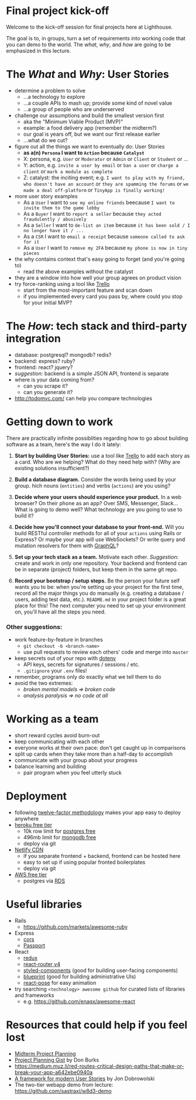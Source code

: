 # Final project kick-off
Welcome to the kick-off session for final projects here at Lighthouse.

The goal is to, in groups, turn a set of requirements into working code that you can demo to the world. The *what*, *why*, and *how* are going to be emphasized in this lecture.

# The *What* and *Why*: User Stories
* determine a problem to solve
  * ...a technology to explore
  * ...a couple APIs to mash up; provide some kind of novel value
  * ...a group of people who are underserved
* challenge our assumptions and build the smallest version first
  * aka the "Minimum Viable Product (MVP)"
  * example: a food delivery app (remember the midterm?)
  * our goal is years off, but we want our first release earlier
  * ...what do we cut?
* figure out all the things we want to eventually do: User Stories
  * **as a(n) `Persona` I want to `Action` because `Catalyst`**
  * X: persona, e.g. `User` or `Moderator` or `Admin` or `Client` or `Student` or ...
  * Y: action, e.g. `invite a user by email` or `ban a user` or `charge a client` or `mark a module as complete`
  * Z: catalyst: the inciting event; e.g. `I want to play with my friend, who doesn't have an account` or `they are spamming the forums` or `we made a deal off-platform` or `TinyApp is finally working!`
* more user story examples
  * As a `User` I want to `see my online friends` beecause `I want to invite them to the game lobby`
  * As a `Buyer` I want to `report a seller` because `they acted fraudulently / abusively`
  * As a `Seller` I want to `de-list an item` because `it has been sold / I no longer have it / ...`
  * As a `CSR` I want to `email a receipt` because `someone called to ask for it`
  * As a `User` I want to `remove my 2FA` because `my phone is now in tiny pieces`
* the why contains context that's easy going to forget (and you're going to)
  * read the above examples without the catalyst
* they are a window into how well your group agrees on product vision
* try force-ranking using a tool like [Trello](https://trello.com)
  * start from the most-important feature and scan down
  * if you implemented every card you pass by, where could you stop for your initial MVP?

# The *How*: tech stack and third-party integration
* database: postgresql? mongodb? redis?
* backend: express? ruby?
* frontend: react? jquery?
* *suggestion:* backend is a simple JSON API, frontend is separate
* where is your data coming from?
  * can you scrape it?
  * can you generate it?
* http://todomvc.com/ can help you compare technologies

# Getting down to work
There are practically infinite possiblities regarding how to go about building software as a team, here's the way I do it lately:

1. **Start by building User Stories:**
   use a tool like [Trello](https://trello.org) to add each story as a card.
   Who are we helping?
   What do they need help with?
   (Why are existing solutions insufficient?)

2. **Build a database diagram.**
   Consider the words being used by your group.
   hich nouns (`entities`) and verbs (`actions`) are you using?

3. **Decide where your users should experience your product.**
   In a web browser?
   On their phone as an app?
   Over SMS, Messenger, Slack...
   What is going to demo well?
   What technology are you going to use to build it?

4. **Decide how you'll connect your database to your front-end.**
   Will you build RESTful controller methods for all of your `actions` using Rails or Express?
   Or maybe your app will use WebSockets?
   Or write query and mutation resolvers for them with [GraphQL](https://graphql.org/)?

5. **Set up your tech stack as a team.**
   Motivate each other.
   *Suggestion*: create and work in only one repository.
   Your backend and frontend can be in separate (project) folders,
   but keep them in the same git repo.
   
6. **Record your bootstrap / setup steps.**
   Be the person your future self wants you to be:
   when you're setting up your project for the first time,
   record all the major things you do manually
   (e.g. creating a database / users, adding test data, etc.).
   `README.md` in your project folder is a great place for this!
   The next computer you need to set up your environment on,
   you'll have all the steps you need.

### Other suggestions:
* work feature-by-feature in branches
  * `git checkout -b <branch-name>`
  * use pull requests to review each others' code and merge into `master`
* keep secrets out of your repo with [dotenv](https://www.npmjs.com/package/dotenv) 
  * API keys, secrets for signatures / sessions / etc.
  * `.gitignore` your `.env` files!
* remember, programs only do exactly what we tell them to do
* avoid the two extremes:
  * *broken mental models => broken code*
  * *analysis paralysis => no code at all*

# Working as a team
* short reward cycles avoid burn-out
* keep communicating with each other
* everyone works at their own pace: don't get caught up in comparisons
* split up cards when they take more than a half-day to accomplish
* communicate with your group about your progress
* balance learning and building
  * pair program when you feel utterly stuck

# Deployment
* following [twelve-factor methodology](https://12factor.net/) makes your app easy to deploy anywhere
* [heroku free tier](https://www.heroku.com/pricing)
  * 10k row limit for [postgres free](https://elements.heroku.com/addons/heroku-postgresql)
  * 496mb limit for [mongodb free](https://elements.heroku.com/addons/mongolab)
  * deploy via git
* [Netlify CDN](https://www.netlify.com/pricing/)
  * if you separate frontend + backend, frontend can be hosted here
  * easy to set up if using popular fronted boilerplates
  * deploy via git
* [AWS free tier](https://aws.amazon.com/free/free-tier/)
  * postgres via [RDS](https://aws.amazon.com/rds/free/)

# Useful libraries
* Rails
  * https://github.com/markets/awesome-ruby
* Express
  * [cors](https://www.npmjs.com/package/cors)
  * [Passport](http://www.passportjs.org/)
* React
  * [redux](https://redux.js.org/)
  * [react-router v4](https://reacttraining.com/react-router/core/guides/philosophy)
  * [styled-components](https://www.styled-components.com/) (good for building user-facing components)
  * [blueprint](https://blueprintjs.com/) (good for building administrative UIs)
  * [react-pose](https://popmotion.io/pose/) for easy animation
* try searching `<technology> awesome github` for curated lists of libraries and frameworks
  * e.g. https://github.com/enaqx/awesome-react   

# Resources that could help if you feel lost
* [Midterm Project Planning](https://web.compass.lighthouselabs.ca/projects/w4-midterm-proj?day_number=w04d3)
* [Project Planning Gist](https://gist.github.com/donburks/cea96314bec69ecb5a55) by Don Burks
* https://medium.muz.li/red-routes-critical-design-paths-that-make-or-break-your-app-a642ebe0940a
* [A framework for modern User Stories](https://medium.com/@jonatisokon/a-framework-for-user-stories-bc3dc323eca9) by Jon Dobrowolski
* The two-tier webapp demo from lecture: https://github.com/sastraxi/w8d3-demo
